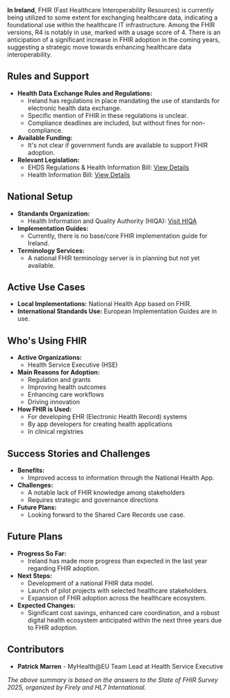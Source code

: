 **In Ireland**, FHIR (Fast Healthcare Interoperability Resources) is currently being utilized to some extent for exchanging healthcare data, indicating a foundational use within the healthcare IT infrastructure. Among the FHIR versions, R4 is notably in use, marked with a usage score of 4. There is an anticipation of a significant increase in FHIR adoption in the coming years, suggesting a strategic move towards enhancing healthcare data interoperability.

## Rules and Support
- **Health Data Exchange Rules and Regulations:**
  - Ireland has regulations in place mandating the use of standards for electronic health data exchange.
  - Specific mention of FHIR in these regulations is unclear.
  - Compliance deadlines are included, but without fines for non-compliance.
- **Available Funding:**
  - It's not clear if government funds are available to support FHIR adoption.
- **Relevant Legislation:**
  - EHDS Regulations & Health Information Bill: [View Details](https://health.ec.europa.eu/ehealth-digital-health-and-care/european-health-data-space-regulation-ehds_en)
  - Health Information Bill: [View Details](https://www.oireachtas.ie/en/bills/bill/2024/61/)

## National Setup
- **Standards Organization:**
  - Health Information and Quality Authority (HIQA): [Visit HIQA](https://www.hiqa.ie/)
- **Implementation Guides:**
  - Currently, there is no base/core FHIR implementation guide for Ireland.
- **Terminology Services:**
  - A national FHIR terminology server is in planning but not yet available.

## Active Use Cases
- **Local Implementations:** National Health App based on FHIR.
- **International Standards Use:** European Implementation Guides are in use.

## Who's Using FHIR
- **Active Organizations:**
  - Health Service Executive (HSE)
- **Main Reasons for Adoption:**
  - Regulation and grants
  - Improving health outcomes
  - Enhancing care workflows
  - Driving innovation
- **How FHIR is Used:**
  - For developing EHR (Electronic Health Record) systems
  - By app developers for creating health applications
  - In clinical registries

## Success Stories and Challenges
- **Benefits:**
  - Improved access to information through the National Health App.
- **Challenges:**
  - A notable lack of FHIR knowledge among stakeholders
  - Requires strategic and governance directions
- **Future Plans:**
  - Looking forward to the Shared Care Records use case.

## Future Plans
- **Progress So Far:**
  - Ireland has made more progress than expected in the last year regarding FHIR adoption.
- **Next Steps:**
  - Development of a national FHIR data model.
  - Launch of pilot projects with selected healthcare stakeholders.
  - Expansion of FHIR adoption across the healthcare ecosystem.
- **Expected Changes:**
  - Significant cost savings, enhanced care coordination, and a robust digital health ecosystem anticipated within the next three years due to FHIR adoption.

## Contributors
- **Patrick Marren** - MyHealth@EU Team Lead at Health Service Executive

*The above summary is based on the answers to the State of FHIR Survey 2025, organized by Firely and HL7 International.*